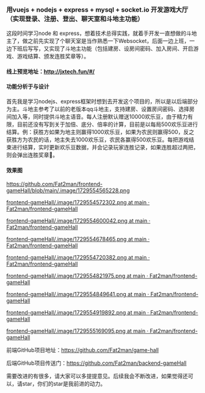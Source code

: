 ### 用vuejs + nodejs + express + mysql + socket.io 开发游戏大厅（实现登录、注册、登出、聊天室和斗地主功能） 

这段时间学习node 和 express，想着技术总得实践，就着手开发一直想做的斗地主了，做之前先实现了个聊天室是当作熟悉一下Websocket，后面一边上班，一边下班后写写，又实现了斗地主功能（包括建房、设房间密码、加入房间、开启游戏、游戏结算、颁发连胜奖章等）。

#### 线上预览地址：http://jxtech.fun/#/

#### 功能分析于与设计

首先我是学习nodejs、express框架时想到去开发这个项目的，所以是以后端部分为主。斗地主参考了以前的老版本qq斗地主，支持建房、设置房间密码、选择房间加入等，同时提供斗地主语音。每人注册默认赠送10000欢乐豆，由于精力有限，目前还没有写到关于加倍、底分、倍率的计算，目前是以每局500欢乐豆进行结算。例：获胜方如果为地主则赢得1000欢乐豆，如果为农民则赢得500，反之获胜方为农民的话，地主失去1000欢乐豆，农民各赢得500欢乐豆。每把游戏结束进行结算，实时更新欢乐豆数据，并会记录玩家连胜记录，如果连胜超过两把，则会弹出连胜奖章🏅。

#### 效果图

https://github.com/Fat2man/frontend-gameHall/blob/main/.image/1729554565228.png

[frontend-gameHall/.image/1729554572302.png at main · Fat2man/frontend-gameHall](https://github.com/Fat2man/frontend-gameHall/blob/main/.image/1729554572302.png)

[frontend-gameHall/.image/1729554600042.png at main · Fat2man/frontend-gameHall](https://github.com/Fat2man/frontend-gameHall/blob/main/.image/1729554600042.png)

[frontend-gameHall/.image/1729554678465.png at main · Fat2man/frontend-gameHall](https://github.com/Fat2man/frontend-gameHall/blob/main/.image/1729554678465.png)

[frontend-gameHall/.image/1729554720382.png at main · Fat2man/frontend-gameHall](https://github.com/Fat2man/frontend-gameHall/blob/main/.image/1729554720382.png)

[frontend-gameHall/.image/1729554821975.png at main · Fat2man/frontend-gameHall](https://github.com/Fat2man/frontend-gameHall/blob/main/.image/1729554821975.png)

[frontend-gameHall/.image/1729554849641.png at main · Fat2man/frontend-gameHall](https://github.com/Fat2man/frontend-gameHall/blob/main/.image/1729554849641.png)

[frontend-gameHall/.image/1729554919892.png at main · Fat2man/frontend-gameHall](https://github.com/Fat2man/frontend-gameHall/blob/main/.image/1729554919892.png)

[frontend-gameHall/.image/1729555169095.png at main · Fat2man/frontend-gameHall](https://github.com/Fat2man/frontend-gameHall/blob/main/.image/1729555169095.png)

前端GitHub项目地址：https://github.com/Fat2man/game-hall

后端GitHub项目传送门：https://github.com/Fat2man/backend-gameHall

需要改进的有很多，请大家可以多提提意见。后续我会不断改进，如果觉得还可以，请star，你们的star是我前进的动力。
